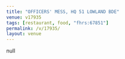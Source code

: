 ```yaml
---
title: "OFFICERS' MESS, HQ 51 LOWLAND BDE"
venue: v17935
tags: [restaurant, food, "fhrs:67851"]
permalink: /v/17935/
layout: venue
---
```

null